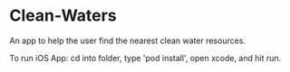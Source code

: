 # Clean-Waters
An app to help the user find the nearest clean water resources.

To run iOS App: cd into folder, type 'pod install', open xcode, and hit run.
